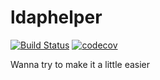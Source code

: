 # ldaphelper
[![Build Status](https://travis-ci.org/christian-hawk/ldaphelper.svg?branch=master)](https://travis-ci.org/christian-hawk/ldaphelper) [![codecov](https://codecov.io/gh/christian-hawk/ldaphelper/branch/master/graph/badge.svg)](https://codecov.io/gh/christian-hawk/ldaphelper)


Wanna try to make it a little easier
